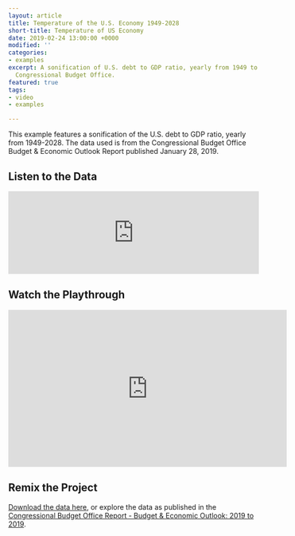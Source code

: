 ```yaml
---
layout: article
title: Temperature of the U.S. Economy 1949-2028
short-title: Temperature of US Economy
date: 2019-02-24 13:00:00 +0000
modified: ''
categories:
- examples
excerpt: A sonification of U.S. debt to GDP ratio, yearly from 1949 to 2028 from the
  Congressional Budget Office.
featured: true
tags:
- video
- examples

---
```

This example features a sonification of the U.S. debt to GDP ratio, yearly from 1949-2028. The data used is from the Congressional Budget Office Budget & Economic Outlook Report published January 28, 2019.

## Listen to the Data

<iframe width="100%" height="166" scrolling="no" frameborder="no" allow="autoplay" src="https://w.soundcloud.com/player/?url=https%3A//api.soundcloud.com/tracks/581757858%3Fsecret_token%3Ds-E2CJ1&color=%23f57c00&auto_play=false&hide_related=false&show_comments=true&show_user=true&show_reposts=false&show_teaser=true"></iframe>

## Watch the Playthrough

<iframe width="560" height="315" src="https://www.youtube.com/embed/nKrEnzibu7w" frameborder="0" allow="accelerometer; autoplay; encrypted-media; gyroscope; picture-in-picture" allowfullscreen></iframe>

## Remix the Project

[Download the data here](https://drive.google.com/file/d/1ZATpGRlbQZewcdRmAjFl-ibJYKWydYhJ/view "U.S. Debt to GDP Ratio"),  or explore the data as published in the [Congressional Budget Office Report - Budget & Economic Outlook: 2019 to 2019](https://www.cbo.gov/publication/54918 "Congressional Budget Office Budget and Economic Outlook Report Jan 2019").